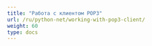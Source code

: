 ```yaml
---
title: "Работа с клиентом POP3"
url: /ru/python-net/working-with-pop3-client/
weight: 60
type: docs
---
```



